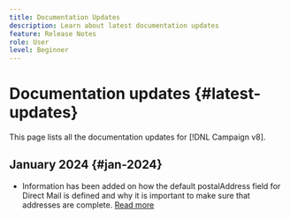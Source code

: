 ```yaml
---
title: Documentation Updates
description: Learn about latest documentation updates
feature: Release Notes
role: User
level: Beginner
---
```


# Documentation updates {#latest-updates}

This page lists all the documentation updates for [!DNL Campaign v8].

## January 2024 {#jan-2024}

* Information has been added on how the default postalAddress field for Direct Mail is defined and why it is important to make sure that addresses are complete. [Read more](../send/direct-mail.md)
